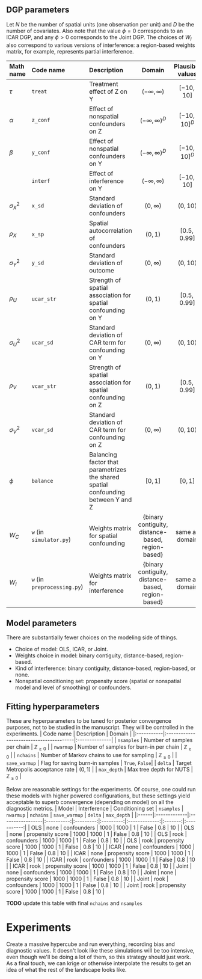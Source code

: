 ## DGP parameters

Let $N$ be the number of spatial units (one observation per unit) and $D$ be the number of covariates.
Also note that the value $\phi = 0$ corresponds to an ICAR DGP, and any $\phi > 0$ corresponds to the Joint DGP.
The choices of $W_I$ also correspond to various versions of interference: a region-based weights matrix, for example, represents partial interference.

| Math name | Code name | Description | Domain | Plausible values | Testing set |
|:----------|:----------|:------------|:------:|:----------------:|:-----------:|
| $\tau$    | `treat`   | Treatment effect of Z on Y | $(-\infty, \infty)$ | $[-10, 10]$ | $[-2, 2]$ |
| $\alpha$  | `z_conf`  | Effect of nonspatial confounders on Z | $(-\infty, \infty)^D$ | $[-10, 10]^D$ | $[-2, 2]^D$ |
| $\beta$   | `y_conf`  | Effect of nonspatial confounders on Y | $(-\infty, \infty)^D$ | $[-10, 10]^D$ | $[-2, 2]^D$ |
|           | `interf`  | Effect of interference on Y | $(-\infty, \infty)$ | $[-10, 10]$ | $[-2, 2]$ |
|$\sigma^2_X$|`x_sd`| Standard deviation of confounders | $(0, \infty)$ | $(0, 10)$ | $(0, 1]$ |
| $\rho_X$ | `x_sp` | Spatial autocorrelation of confounders | $(0, 1)$ | $[0.5, 0.99]$| $[0.5, 0.99]$ |
|$\sigma^2_Y$|`y_sd`| Standard deviation of outcome | $(0, \infty)$ | $(0, 10)$ | $(0, 1]$ |
| $\rho_U$ | `ucar_str` | Strength of spatial association for spatial confounding on Y | $(0, 1)$ | $[0.5, 0.99]$| $[0.5, 0.99]$ |
|$\sigma^2_U$|`ucar_sd`| Standard deviation of CAR term for confounding on Y | $(0, \infty)$ | $(0, 10)$ | $(0, 1]$ |
| $\rho_V$ | `vcar_str` | Strength of spatial association for spatial confounding on Z | $(0, 1)$ | $[0.5, 0.99]$| $[0.5, 0.99]$ |
|$\sigma^2_V$|`vcar_sd`| Standard deviation of CAR term for confounding on Z | $(0, \infty)$ | $(0, 10)$ | $(0, 1]$ |
|$\phi$| `balance` | Balancing factor that parametrizes the shared spatial confounding between Y and Z | $[0, 1]$ | $[0, 1]$ | $[0, 1]$ |
| $W_C$ | `w` (in `simulator.py`) | Weights matrix for spatial confounding | {binary contiguity, distance-based, region-based}| same as domain | same as domain |
| $W_I$ | `w` (in `preprocessing.py`)| Weights matrix for interference | {binary contiguity, distance-based, region-based} | same as domain | same as domain |


## Model parameters
There are substantially fewer choices on the modeling side of things.
- Choice of model: OLS, ICAR, or Joint.
- Weights choice in model: binary contiguity, distance-based, region-based.
- Kind of interference: binary contiguity, distance-based, region-based, or none.
- Nonspatial conditioning set: propensity score (spatial or nonspatial model and level of smoothing) or confounders.

## Fitting hyperparameters
These are hyperparameters to be tuned for posterior convergence purposes, not to be studied in the manuscript.
They will be controlled in the experiments.
| Code name  | Description                             | Domain        |
|:-----------|:----------------------------------------|:--------------|
| `nsamples` | Number of samples per chain             | $\mathbb{Z}_{\geq 0}$ |
| `nwarmup`  | Number of samples for burn-in per chain | $\mathbb{Z}_{\geq 0}$ |
| `nchains`  | Number of Markov chains to use for sampling | $\mathbb{Z}_{\geq 0}$ |
| `save_warmup` | Flag for saving burn-in samples      | `True`, `False`|
| `delta` | Target Metropolis acceptance rate | $(0, 1)$ |
| `max_depth` | Max tree depth for NUTS | $\mathbb{Z}_{\geq 0}$ |

Below are reasonable settings for the experiments.
Of course, one could run these models with higher powered configurations, but these settings yield acceptable to superb convergence (depending on model) on all the diagnostic metrics.
| Model | Interference | Conditioning set | `nsamples` | `nwarmup` | `nchains` | `save_warmup` | `delta` | `max_depth` |
|:------|:-------------|:-----------------|:----------:|:---------:|:---------:|:-------------:|:-------:|:-----------:|
| OLS   | none         | confounders      | 1000       | 1000      | 1         | False         | 0.8     | 10          |
| OLS   | none         | propensity score | 1000       | 1000      | 1         | False         | 0.8     | 10          |
| OLS   | rook         | confounders      | 1000       | 1000      | 1         | False         | 0.8     | 10          |
| OLS   | rook         | propensity score | 1000       | 1000      | 1         | False         | 0.8     | 10          |
| ICAR  | none         | confounders      | 1000       | 1000      | 1         | False         | 0.8     | 10          |
| ICAR  | none         | propensity score | 1000       | 1000      | 1         | False         | 0.8     | 10          |
| ICAR  | rook         | confounders      | 1000       | 1000      | 1         | False         | 0.8     | 10          |
| ICAR  | rook         | propensity score | 1000       | 1000      | 1         | False         | 0.8     | 10          |
| Joint | none         | confounders      | 1000       | 1000      | 1         | False         | 0.8     | 10          |
| Joint | none         | propensity score | 1000       | 1000      | 1         | False         | 0.8     | 10          |
| Joint | rook         | confounders      | 1000       | 1000      | 1         | False         | 0.8     | 10          |
| Joint | rook         | propensity score | 1000       | 1000      | 1         | False         | 0.8     | 10          |

**TODO** update this table with final `nchains` and `nsamples`

# Experiments
Create a massive hypercube and run everything, recording bias and diagnostic values.
It doesn't look like these simulations will be too intensive, even though we'll be doing a lot of them, so this strategy should just work.
As a final touch, we can krige or otherwise interpolate the results to get an idea of what the rest of the landscape looks like.
